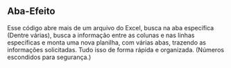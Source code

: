 ## Aba-Efeito
Esse código abre mais de um arquivo do Excel, busca na aba específica (Dentre várias), busca a informação entre as colunas e nas linhas específicas e monta uma nova planilha, com várias abas, trazendo as informações solicitadas.
Tudo isso de forma rápida e organizada.
(Números escondidos para segurança.)

